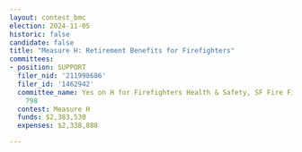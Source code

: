 ```yaml
---
layout: contest_bmc
election: 2024-11-05
historic: false
candidate: false
title: "Measure H: Retirement Benefits for Firefighters"
committees:
- position: SUPPORT
  filer_nid: '211998686'
  filer_id: '1462942'
  committee_name: Yes on H for Firefighters Health & Safety, SF Fire Fighters Local
    798
  contest: Measure H
  funds: $2,383,530
  expenses: $2,338,888

---
```

